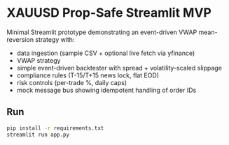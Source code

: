 # XAUUSD Prop-Safe Streamlit MVP

Minimal Streamlit prototype demonstrating an event-driven VWAP mean-reversion strategy with:
- data ingestion (sample CSV + optional live fetch via yfinance)
- VWAP strategy
- simple event-driven backtester with spread + volatility-scaled slippage
- compliance rules (T-15/T+15 news lock, flat EOD)
- risk controls (per-trade %, daily caps)
- mock message bus showing idempotent handling of order IDs

## Run

```bash
pip install -r requirements.txt
streamlit run app.py
```
